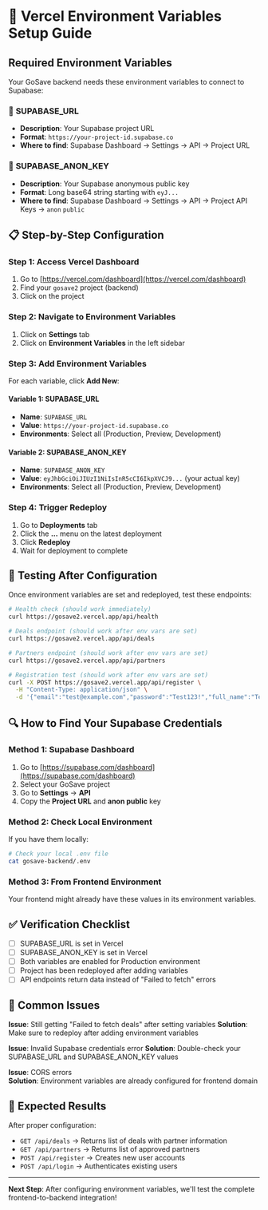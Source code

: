 # 🚀 Vercel Environment Variables Setup Guide

## Required Environment Variables

Your GoSave backend needs these environment variables to connect to Supabase:

### 🔑 **SUPABASE_URL**

- **Description**: Your Supabase project URL
- **Format**: `https://your-project-id.supabase.co`
- **Where to find**: Supabase Dashboard → Settings → API → Project URL

### 🔑 **SUPABASE_ANON_KEY**

- **Description**: Your Supabase anonymous public key
- **Format**: Long base64 string starting with `eyJ...`
- **Where to find**: Supabase Dashboard → Settings → API → Project API Keys → `anon` `public`

## 📋 Step-by-Step Configuration

### Step 1: Access Vercel Dashboard

1. Go to [https://vercel.com/dashboard](https://vercel.com/dashboard)
2. Find your `gosave2` project (backend)
3. Click on the project

### Step 2: Navigate to Environment Variables

1. Click on **Settings** tab
2. Click on **Environment Variables** in the left sidebar

### Step 3: Add Environment Variables

For each variable, click **Add New**:

#### Variable 1: SUPABASE_URL

- **Name**: `SUPABASE_URL`
- **Value**: `https://your-project-id.supabase.co`
- **Environments**: Select all (Production, Preview, Development)

#### Variable 2: SUPABASE_ANON_KEY

- **Name**: `SUPABASE_ANON_KEY`
- **Value**: `eyJhbGciOiJIUzI1NiIsInR5cCI6IkpXVCJ9...` (your actual key)
- **Environments**: Select all (Production, Preview, Development)

### Step 4: Trigger Redeploy

1. Go to **Deployments** tab
2. Click the **...** menu on the latest deployment
3. Click **Redeploy**
4. Wait for deployment to complete

## 🧪 Testing After Configuration

Once environment variables are set and redeployed, test these endpoints:

```bash
# Health check (should work immediately)
curl https://gosave2.vercel.app/api/health

# Deals endpoint (should work after env vars are set)
curl https://gosave2.vercel.app/api/deals

# Partners endpoint (should work after env vars are set)
curl https://gosave2.vercel.app/api/partners

# Registration test (should work after env vars are set)
curl -X POST https://gosave2.vercel.app/api/register \
  -H "Content-Type: application/json" \
  -d '{"email":"test@example.com","password":"Test123!","full_name":"Test User"}'
```

## 🔍 How to Find Your Supabase Credentials

### Method 1: Supabase Dashboard

1. Go to [https://supabase.com/dashboard](https://supabase.com/dashboard)
2. Select your GoSave project
3. Go to **Settings** → **API**
4. Copy the **Project URL** and **anon public** key

### Method 2: Check Local Environment

If you have them locally:

```bash
# Check your local .env file
cat gosave-backend/.env
```

### Method 3: From Frontend Environment

Your frontend might already have these values in its environment variables.

## ✅ Verification Checklist

- [ ] SUPABASE_URL is set in Vercel
- [ ] SUPABASE_ANON_KEY is set in Vercel
- [ ] Both variables are enabled for Production environment
- [ ] Project has been redeployed after adding variables
- [ ] API endpoints return data instead of "Failed to fetch" errors

## 🚨 Common Issues

**Issue**: Still getting "Failed to fetch deals" after setting variables
**Solution**: Make sure to redeploy after adding environment variables

**Issue**: Invalid Supabase credentials error
**Solution**: Double-check your SUPABASE_URL and SUPABASE_ANON_KEY values

**Issue**: CORS errors  
**Solution**: Environment variables are already configured for frontend domain

## 🎯 Expected Results

After proper configuration:

- `GET /api/deals` → Returns list of deals with partner information
- `GET /api/partners` → Returns list of approved partners
- `POST /api/register` → Creates new user accounts
- `POST /api/login` → Authenticates existing users

---

**Next Step**: After configuring environment variables, we'll test the complete frontend-to-backend integration!

